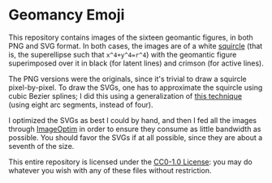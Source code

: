# Geomancy Emoji
This repository contains images of the sixteen geomantic figures, in both PNG
and SVG format. In both cases, the images are of a white [squircle][1] (that
is, the superellipse such that `x^4+y^4=r^4`) with the geomantic figure
superimposed over it in black (for latent lines) and crimson (for active
lines).

The PNG versions were the originals, since it's trivial to draw a squircle
pixel-by-pixel. To draw the SVGs, one has to approximate the squircle using
cubic Bezier splines; I did this using a generalization of [this technique][2]
(using eight arc segments, instead of four).

I optimized the SVGs as best I could by hand, and then I fed all the images
through [ImageOptim][3] in order to ensure they consume as little bandwidth as
possible. You should favor the SVGs if at all possible, since they are about
a seventh of the size.

This entire repository is licensed under the [CC0-1.0 License][4]: you may do
whatever you wish with any of these files without restriction.

[1]: http://mathworld.wolfram.com/Squircle.html
[2]: http://spencermortensen.com/articles/bezier-circle/
[3]: https://imageoptim.com
[4]: https://creativecommons.org/publicdomain/zero/1.0/
